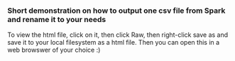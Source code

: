 ### Short demonstration on how to output one csv file from Spark and rename it to your needs

To view the html file, click on it, then click Raw, then right-click save as and save it to your local filesystem as a html file. Then you can open this in a web browswer of your choice :)

